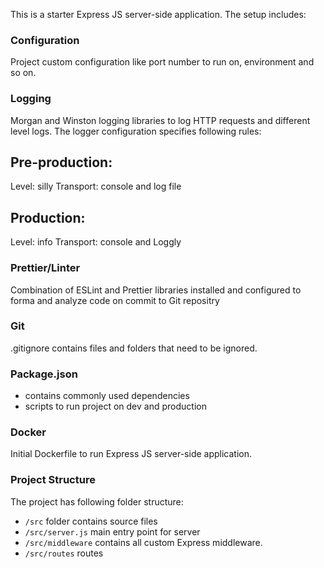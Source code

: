 This is a starter Express JS server-side application. The setup includes:

### Configuration

Project custom configuration like port number to run on, environment and so on.

### Logging

Morgan and Winston logging libraries to log HTTP requests and different level logs.
The logger configuration specifies following rules:
## Pre-production:
Level: silly
Transport: console and log file

## Production:
Level: info
Transport: console and Loggly

### Prettier/Linter

Combination of ESLint and Prettier libraries installed and configured to forma and analyze code on commit to Git repositry

### Git

.gitignore contains files and folders that need to be ignored.

### Package.json

- contains commonly used dependencies
- scripts to run project on dev and production

### Docker

Initial Dockerfile to run Express JS server-side application.

### Project Structure

The project has following folder structure:

- `/src` folder contains source files
- `/src/server.js` main entry point for server
- `/src/middleware` contains all custom Express middleware.
- `/src/routes` routes
